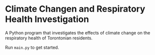 # Climate Changen and Respiratory Health Investigation

A Python program that investigates the effects of climate change on the respiratory health of Torontonian residents.

Run `main.py` to get started.
